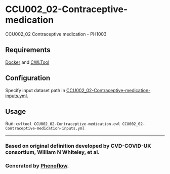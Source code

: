 # CCU002_02-Contraceptive-medication

CCU002_02 Contraceptive medication - PH1003

## Requirements

[Docker](https://docs.docker.com/install/) and [CWLTool](https://github.com/common-workflow-language/cwltool#install)

## Configuration

Specify input dataset path in [CCU002_02-Contraceptive-medication-inputs.yml](CCU002_02-Contraceptive-medication-inputs.yml).

## Usage

Run: `cwltool CCU002_02-Contraceptive-medication.cwl CCU002_02-Contraceptive-medication-inputs.yml`

***

### Based on original definition developed by CVD-COVID-UK consortium, William N Whiteley, et al.
### Generated by [Phenoflow](https://kclhi.org/phenoflow).
